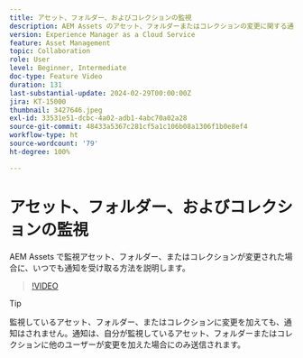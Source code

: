 ```yaml
---
title: アセット、フォルダー、およびコレクションの監視
description: AEM Assets のアセット、フォルダーまたはコレクションの変更に関する通知を取得する方法について説明します。
version: Experience Manager as a Cloud Service
feature: Asset Management
topic: Collaboration
role: User
level: Beginner, Intermediate
doc-type: Feature Video
duration: 131
last-substantial-update: 2024-02-29T00:00:00Z
jira: KT-15000
thumbnail: 3427646.jpeg
exl-id: 33531e51-dcbc-4a02-adb1-4abc70a02a28
source-git-commit: 48433a5367c281cf5a1c106b08a1306f1b0e8ef4
workflow-type: ht
source-wordcount: '79'
ht-degree: 100%

---
```


# アセット、フォルダー、およびコレクションの監視

AEM Assets で監視アセット、フォルダー、またはコレクションが変更された場合に、いつでも通知を受け取る方法を説明します。

>[!VIDEO](https://video.tv.adobe.com/v/3439626/?learn=on&captions=jpn)

>[!TIP]
>
> 監視しているアセット、フォルダー、またはコレクションに変更を加えても、通知はされません。通知は、自分が監視しているアセット、フォルダーまたはコレクションに他のユーザーが変更を加えた場合にのみ送信されます。
